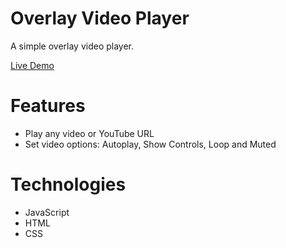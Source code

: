 # Overlay Video Player

A simple overlay video player.

[Live Demo](https://redraptor10.github.io/Overlay-Video-Player)

# Features

- Play any video or YouTube URL
- Set video options: Autoplay, Show Controls, Loop and Muted

# Technologies

- JavaScript
- HTML
- CSS